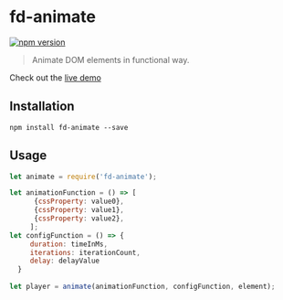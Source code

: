 # fd-animate

[![npm version](https://badge.fury.io/js/fd-animate.svg)](http://badge.fury.io/js/fd-animate)

> Animate DOM elements in functional way.

Check out the [live demo](http://requirebin.com/?gist=c3c0d6d4b4892f2da149)

## Installation

`npm install fd-animate --save`

## Usage

```js
let animate = require('fd-animate');

let animationFunction = () => [
      {cssProperty: value0},
      {cssProperty: value1},
      {cssProperty: value2},
     ];
let configFunction = () => {
     duration: timeInMs,
     iterations: iterationCount,
     delay: delayValue
  }
  
let player = animate(animationFunction, configFunction, element);

```
